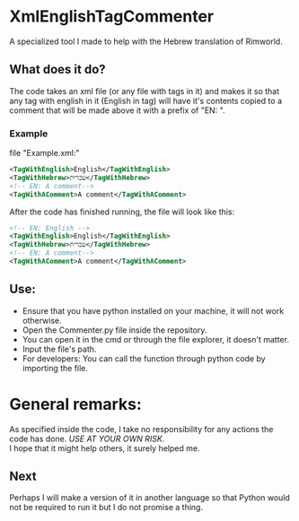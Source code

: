 # XmlEnglishTagCommenter
 A specialized tool I made to help with the Hebrew translation of Rimworld.

## What does it do?
The code takes an xml file (or any file with tags in it) and makes it so that any tag with english in it (<Tag>English in tag</Tag>) will have it's contents copied to a comment that will be made above it with a prefix of "EN: ".
### Example
file "Example.xml:"
```xml
<TagWithEnglish>English</TagWithEnglish>
<TagWithHebrew>עברית</TagWithHebrew>
<!-- EN: A comment-->
<TagWithAComment>A comment</TagWithAComment>
```
After the code has finished running, the file will look like this:
```xml
<!-- EN: English -->
<TagWithEnglish>English</TagWithEnglish>
<TagWithHebrew>עברית</TagWithHebrew>
<!-- EN: A comment-->
<TagWithAComment>A comment</TagWithAComment>
```

 ## Use:
- Ensure that you have python installed on your machine, it will not work otherwise.
- Open the Commenter.py file inside the repository.
 - You can open it in the cmd or through the file explorer, it doesn't matter.
- Input the file's path.
- For developers: You can call the function through python code by importing the file.

# General remarks:
As specified inside the code, I take no responsibility for any actions the code has done. *USE AT YOUR OWN RISK*.<br/>
I hope that it might help others, it surely helped me.<br/>

## Next
Perhaps I will make a version of it in another language so that Python would not be required to run it but I do not promise a thing.
